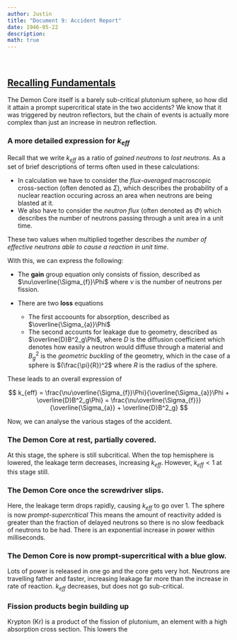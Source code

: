```yaml
---
author: Justin
title: "Document 9: Accident Report"
date: 1946-05-22
description: 
math: true
---
```


<br>

## <ins>Recalling Fundamentals</ins>

The Demon Core itself is a barely sub-critical plutonium sphere, so how did it attain a prompt supercritical state in the two accidents? We know that it was triggered by neutron reflectors, but the chain of events is actually more complex than just an increase in neutron reflection.

### A more detailed expression for $k_{eff}$

Recall that we write $k_{eff}$ as a ratio of *gained neutrons* to *lost neutrons*. As a set of brief descriptions of terms often used in these calculations:

- In calculation we have to consider the *flux-averaged* macroscopic cross-section (often denoted as $\Sigma$), which describes the probability of a nuclear reaction occuring across an area when neutrons are being blasted at it.
- We also have to consider the *neutron flux* (often denoted as $\Phi$) which describes the number of neutrons passing through a unit area in a unit time.

These two values when multiplied together describes *the number of effective neutrons able to cause a reaction in unit time*.

With this, we can express the following:
- The **gain** group equation only consists of fission, described as $\nu\overline{\Sigma_{f}}\Phi$ where $\nu$ is the number of neutrons per fission.

- There are two **loss** equations
    - The first accoounts for absorption, described as $\overline{\Sigma_{a}}\Phi$
    - The second accounts for leakage due to geometry, described as $\overline{D}B^2_g\Phi$, where $D$ is the diffusion coefficient which denotes how easily a neutron would diffuse through a material and $B^2_g$ is the *geometric buckling* of the geometry, which in the case of a sphere is $(\frac{\pi}{R})^2$ where $R$ is the radius of the sphere. 

These leads to an overall expression of

$$
k_{eff} = \frac{\nu\overline{\Sigma_{f}}\Phi}{\overline{\Sigma_{a}}\Phi + \overline{D}B^2_g\Phi} = \frac{\nu\overline{\Sigma_{f}}}{\overline{\Sigma_{a}} + \overline{D}B^2_g} 
$$

Now, we can analyse the various stages of the accident.

### The Demon Core at rest, partially covered.

At this stage, the sphere is still subcritical. When the top hemisphere is lowered, the leakage term decreases, increasing $k_{eff}$. However, $k_{eff} < 1$ at this stage still.

### The Demon Core once the screwdriver slips.

Here, the leakage term drops rapidly, causing $k_{eff}$ to go over $1$. The sphere is now *prompt-supercritical* This means the amount of reactivity added is greater than the fraction of delayed neutrons so there is no slow feedback of neutrons to be had. There is an exponential increase in power within milliseconds.

### The Demon Core is now prompt-supercritical with a blue glow.

Lots of power is released in one go and the core gets very hot. Neutrons are travelling father and faster, increasing leakage far more than the increase in rate of reaction. $k_{eff}$ decreases, but does not go sub-critical.

### Fission products begin building up

Krypton (Kr) is a product of the fission of plutonium, an element with a high absorption cross section. This lowers the 